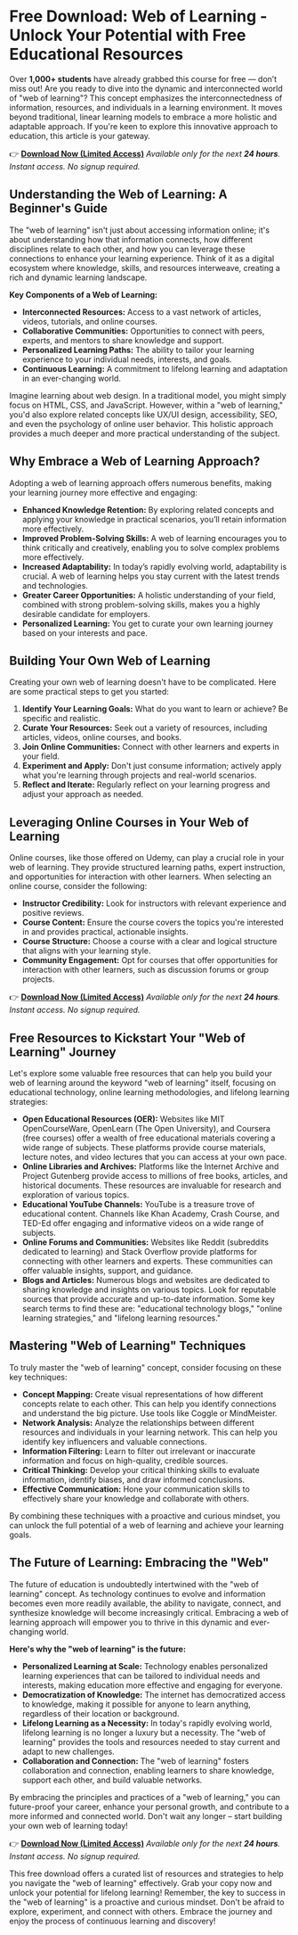 # Free Download: Web of Learning - Unlock Your Potential with Free Educational Resources

Over **1,000+ students** have already grabbed this course for free — don’t miss out! Are you ready to dive into the dynamic and interconnected world of "web of learning"? This concept emphasizes the interconnectedness of information, resources, and individuals in a learning environment. It moves beyond traditional, linear learning models to embrace a more holistic and adaptable approach. If you're keen to explore this innovative approach to education, this article is your gateway.

👉 **[Download Now (Limited Access)](https://udemywork.com/web-of-learning)**
_Available only for the next **24 hours**. Instant access. No signup required._

## Understanding the Web of Learning: A Beginner's Guide

The "web of learning" isn't just about accessing information online; it's about understanding how that information connects, how different disciplines relate to each other, and how you can leverage these connections to enhance your learning experience. Think of it as a digital ecosystem where knowledge, skills, and resources interweave, creating a rich and dynamic learning landscape.

**Key Components of a Web of Learning:**

*   **Interconnected Resources:** Access to a vast network of articles, videos, tutorials, and online courses.
*   **Collaborative Communities:** Opportunities to connect with peers, experts, and mentors to share knowledge and support.
*   **Personalized Learning Paths:** The ability to tailor your learning experience to your individual needs, interests, and goals.
*   **Continuous Learning:** A commitment to lifelong learning and adaptation in an ever-changing world.

Imagine learning about web design. In a traditional model, you might simply focus on HTML, CSS, and JavaScript. However, within a "web of learning," you'd also explore related concepts like UX/UI design, accessibility, SEO, and even the psychology of online user behavior. This holistic approach provides a much deeper and more practical understanding of the subject.

## Why Embrace a Web of Learning Approach?

Adopting a web of learning approach offers numerous benefits, making your learning journey more effective and engaging:

*   **Enhanced Knowledge Retention:** By exploring related concepts and applying your knowledge in practical scenarios, you’ll retain information more effectively.
*   **Improved Problem-Solving Skills:** A web of learning encourages you to think critically and creatively, enabling you to solve complex problems more effectively.
*   **Increased Adaptability:** In today’s rapidly evolving world, adaptability is crucial. A web of learning helps you stay current with the latest trends and technologies.
*   **Greater Career Opportunities:** A holistic understanding of your field, combined with strong problem-solving skills, makes you a highly desirable candidate for employers.
*   **Personalized Learning:** You get to curate your own learning journey based on your interests and pace.

## Building Your Own Web of Learning

Creating your own web of learning doesn't have to be complicated. Here are some practical steps to get you started:

1.  **Identify Your Learning Goals:** What do you want to learn or achieve? Be specific and realistic.
2.  **Curate Your Resources:** Seek out a variety of resources, including articles, videos, online courses, and books.
3.  **Join Online Communities:** Connect with other learners and experts in your field.
4.  **Experiment and Apply:** Don't just consume information; actively apply what you're learning through projects and real-world scenarios.
5.  **Reflect and Iterate:** Regularly reflect on your learning progress and adjust your approach as needed.

## Leveraging Online Courses in Your Web of Learning

Online courses, like those offered on Udemy, can play a crucial role in your web of learning. They provide structured learning paths, expert instruction, and opportunities for interaction with other learners. When selecting an online course, consider the following:

*   **Instructor Credibility:** Look for instructors with relevant experience and positive reviews.
*   **Course Content:** Ensure the course covers the topics you're interested in and provides practical, actionable insights.
*   **Course Structure:** Choose a course with a clear and logical structure that aligns with your learning style.
*   **Community Engagement:** Opt for courses that offer opportunities for interaction with other learners, such as discussion forums or group projects.

👉 **[Download Now (Limited Access)](https://udemywork.com/web-of-learning)**
_Available only for the next **24 hours**. Instant access. No signup required._

## Free Resources to Kickstart Your "Web of Learning" Journey

Let's explore some valuable free resources that can help you build your web of learning around the keyword "web of learning" itself, focusing on educational technology, online learning methodologies, and lifelong learning strategies:

*   **Open Educational Resources (OER):** Websites like MIT OpenCourseWare, OpenLearn (The Open University), and Coursera (free courses) offer a wealth of free educational materials covering a wide range of subjects. These platforms provide course materials, lecture notes, and video lectures that you can access at your own pace.
*   **Online Libraries and Archives:** Platforms like the Internet Archive and Project Gutenberg provide access to millions of free books, articles, and historical documents. These resources are invaluable for research and exploration of various topics.
*   **Educational YouTube Channels:** YouTube is a treasure trove of educational content. Channels like Khan Academy, Crash Course, and TED-Ed offer engaging and informative videos on a wide range of subjects.
*   **Online Forums and Communities:** Websites like Reddit (subreddits dedicated to learning) and Stack Overflow provide platforms for connecting with other learners and experts. These communities can offer valuable insights, support, and guidance.
*   **Blogs and Articles:** Numerous blogs and websites are dedicated to sharing knowledge and insights on various topics. Look for reputable sources that provide accurate and up-to-date information. Some key search terms to find these are: "educational technology blogs," "online learning strategies," and "lifelong learning resources."

## Mastering "Web of Learning" Techniques

To truly master the "web of learning" concept, consider focusing on these key techniques:

*   **Concept Mapping:** Create visual representations of how different concepts relate to each other. This can help you identify connections and understand the big picture. Use tools like Coggle or MindMeister.
*   **Network Analysis:** Analyze the relationships between different resources and individuals in your learning network. This can help you identify key influencers and valuable connections.
*   **Information Filtering:** Learn to filter out irrelevant or inaccurate information and focus on high-quality, credible sources.
*   **Critical Thinking:** Develop your critical thinking skills to evaluate information, identify biases, and draw informed conclusions.
*   **Effective Communication:** Hone your communication skills to effectively share your knowledge and collaborate with others.

By combining these techniques with a proactive and curious mindset, you can unlock the full potential of a web of learning and achieve your learning goals.

## The Future of Learning: Embracing the "Web"

The future of education is undoubtedly intertwined with the "web of learning" concept. As technology continues to evolve and information becomes even more readily available, the ability to navigate, connect, and synthesize knowledge will become increasingly critical. Embracing a web of learning approach will empower you to thrive in this dynamic and ever-changing world.

**Here's why the "web of learning" is the future:**

*   **Personalized Learning at Scale:** Technology enables personalized learning experiences that can be tailored to individual needs and interests, making education more effective and engaging for everyone.
*   **Democratization of Knowledge:** The internet has democratized access to knowledge, making it possible for anyone to learn anything, regardless of their location or background.
*   **Lifelong Learning as a Necessity:** In today's rapidly evolving world, lifelong learning is no longer a luxury but a necessity. The "web of learning" provides the tools and resources needed to stay current and adapt to new challenges.
*   **Collaboration and Connection:** The "web of learning" fosters collaboration and connection, enabling learners to share knowledge, support each other, and build valuable networks.

By embracing the principles and practices of a "web of learning," you can future-proof your career, enhance your personal growth, and contribute to a more informed and connected world. Don't wait any longer – start building your own web of learning today!

👉 **[Download Now (Limited Access)](https://udemywork.com/web-of-learning)**
_Available only for the next **24 hours**. Instant access. No signup required._

This free download offers a curated list of resources and strategies to help you navigate the "web of learning" effectively. Grab your copy now and unlock your potential for lifelong learning! Remember, the key to success in the "web of learning" is a proactive and curious mindset. Don't be afraid to explore, experiment, and connect with others. Embrace the journey and enjoy the process of continuous learning and discovery!
